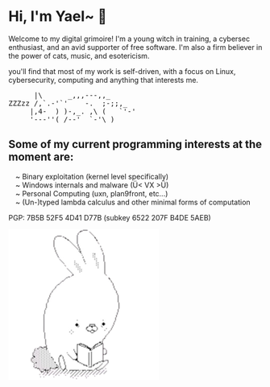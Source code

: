 # Hi, I'm Yael~ 🌙

Welcome to my digital grimoire! I'm a young witch in training, a cybersec enthusiast, and an avid supporter of free software. I'm also a firm believer in the power of cats, music, and esotericism.

you'll find that most of my work is self-driven, with a focus on Linux, cybersecurity, computing and anything that interests me.

<pre>
      |\      _,,,---,,_
ZZZzz /,`.-'`'    -.  ;-;;,_
     |,4-  ) )-,_. ,\ (   `'-'
     '---''(_/--'  `-'\_)
</pre>

## Some of my current programming interests at the moment are:

&emsp;~ Binary exploitation (kernel level specifically)\
&emsp;~ Windows internals and malware (Ü< VX >Ü)\
&emsp;~ Personal Computing (uxn, plan9front, etc...)\
&emsp;~ (Un-)typed lambda calculus and other minimal forms of computation

PGP: 7B5B 52F5 4D41 D77B (subkey 6522 207F B4DE 5AEB)

<img src="https://raw.githubusercontent.com/konata-chan404/konata-chan404/main/cute-removebg-preview.png" alt= “” width="auto" height="300px">
